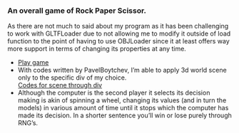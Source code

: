 ### An overall game of Rock Paper Scissor. 
As there are not much to said about my program as it has been challenging to work with GLTFLoader due to not allowing me to modify it outside of load function to the point of having to use OBJLoader since it at least offers way more support in terms of changing its properties at any time. 

- [Play game](https://vastlyrigged.github.io/Web-AR/Rock-Paper-Scissor/)
- With codes written by PavelBoytchev, I’m able to apply 3d world scene only to the specific div of my choice. <br>
[Codes for scene through div](https://discourse.threejs.org/t/how-can-i-put-my-scene-inside-a-html-div/49247/2) 
- Although the computer is the second player it selects its decision making is akin of spinning a wheel, changing its values (and in turn the models) in various amount of time until it stops which the computer has made its decision. In a shorter sentence you’ll win or lose purely through RNG’s.  
